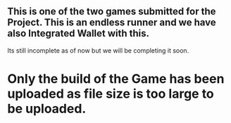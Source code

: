 ## This is one of the two games submitted for the Project. This is an endless runner and we have also Integrated Wallet with this.

Its still incomplete as of now but we will be completing it soon.


# Only the build of the Game has been uploaded as file size is too large to be uploaded.

